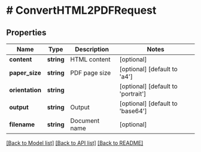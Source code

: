 # # ConvertHTML2PDFRequest

## Properties

Name | Type | Description | Notes
------------ | ------------- | ------------- | -------------
**content** | **string** | HTML content | [optional]
**paper_size** | **string** | PDF page size | [optional] [default to 'a4']
**orientation** | **string** |  | [optional] [default to 'portrait']
**output** | **string** | Output | [optional] [default to 'base64']
**filename** | **string** | Document name | [optional]

[[Back to Model list]](../../README.md#models) [[Back to API list]](../../README.md#endpoints) [[Back to README]](../../README.md)
